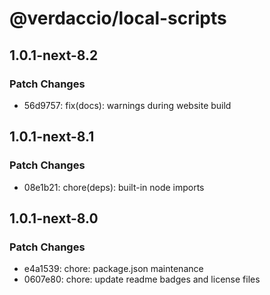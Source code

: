 # @verdaccio/local-scripts

## 1.0.1-next-8.2

### Patch Changes

- 56d9757: fix(docs): warnings during website build

## 1.0.1-next-8.1

### Patch Changes

- 08e1b21: chore(deps): built-in node imports

## 1.0.1-next-8.0

### Patch Changes

- e4a1539: chore: package.json maintenance
- 0607e80: chore: update readme badges and license files
